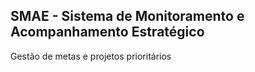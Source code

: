 SMAE - Sistema de Monitoramento e Acompanhamento Estratégico
------------------------------------------------------
Gestão de metas e projetos prioritários
